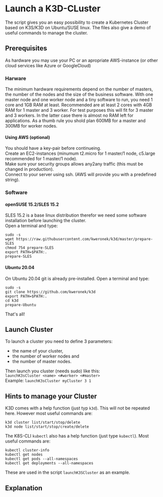 # Launch a K3D-CLuster
The script gives you an easy possibility to create a Kubernetes Cluster based on K3S/K3D on Ubuntu/SUSE linux.
The files also give a demo of useful commands to manage the cluster.

## Prerequisites
As hardware you may use your PC or an apropriate AWS-instance (or other cloud services like Azure or GoogleCloud)

### Harware
The minimum hardware requirements depend on the number of masters, the number of the nodes and the size of the business software.
With one master node and one worker node and a tiny software to run, you need 1 core and 1GB RAM at least.
Recommended are at least 2 cores with 4GB RAM for 1 master and 3 worker. For test purposes this will fit for 3 master and 3 workers. In the latter case there is almost no RAM left for applications.
As a thumb rule you shold plan 600MB for a master and 300MB for worker nodes.

#### Using AWS (optional)
You should have a key-pair before continueing.  
Create an EC2-instances (minumum t2.micro for 1 master/1 node, c5.large recommended for 1 master/1 node).  
Make sure your security groups allows any2any traffic (this must be changed in production).  
Connect to your server using ssh. (AWS will provide you with a predefined string).

### Software
#### openSUSE 15.2/SLES 15.2
SLES 15.2 is a base linux distribution therefor we need some software installation before launching the cluster.  
Open a terminal and type:
```
sudo -s 
wget https://raw.githubusercontent.com/kweronek/k3d/master/prepare-SLES
chmod 754 prepare-SLES  
export PATH=$PATH:.   
prepare-SLES  
```

#### Ubuntu 20.04
On Ubuntu 20.04 git is already pre-installed. Open a terminal and type:  
```
sudo -s
git clone https://github.com/kweronek/k3d  
export PATH=$PATH:.    
cd k3d  
prepare-Ubuntu  
```
That's all!

## Launch Cluster
To launch a cluster you need to define 3 parameters:
* the name of your cluster,
* the number of worker nodes and
* the number of master nodes.

Then launch you cluster (needs sudo) like this:  
`launchK3sCluster <name> <#worker> <#master>`  
Example: `launchK3sCluster myCluster 3 1`

## Hints to manage your Cluster
K3D comes with a help function (just typ `k3d`). This will not be repeated here. However most useful commands are:
```
k3d cluster list/start/stop/delete  
k3d node list/start/stop/create/delete 
```

The K8S-CLI `kubectl` also has a help function (just type `kubectl`). Most useful commands are:
```
kubectl cluster-info  
kubectl get nodes  
kubectl get pods --all-namespaces  
kubectl get deployments --all-namespaces  
```
These are used in the script `launchK3SCluster` as an example.

## Explanation

